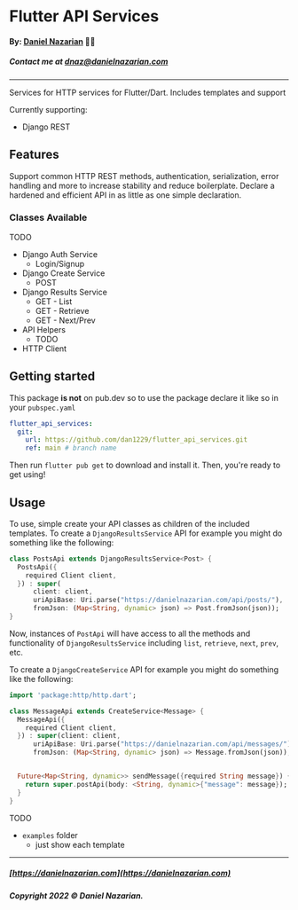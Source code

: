 # Flutter API Services

#### By: [Daniel Nazarian](https://danielnazarian) 🐧👹

##### Contact me at <dnaz@danielnazarian.com>

-------------------------------------------------------

Services for HTTP services for Flutter/Dart. Includes templates and support

Currently supporting:

- Django REST

## Features

Support common HTTP REST methods, authentication, serialization, error handling and more to increase
stability and reduce boilerplate. Declare a hardened and efficient API in as little as one simple
declaration.

### Classes Available
TODO
- Django Auth Service
  - Login/Signup
- Django Create Service
  - POST
- Django Results Service
  - GET - List
  - GET - Retrieve
  - GET - Next/Prev
- API Helpers
  - TODO
- HTTP Client

## Getting started

This package **is not** on pub.dev so to use the package declare it like so in your `pubspec.yaml`

```yaml
flutter_api_services:
  git:
    url: https://github.com/dan1229/flutter_api_services.git
    ref: main # branch name
```

Then run `flutter pub get` to download and install it. Then, you're ready to get using!

## Usage

To use, simple create your API classes as children of the included templates. To create
a `DjangoResultsService` API for example you might do something like the following:

```dart
class PostsApi extends DjangoResultsService<Post> {
  PostsApi({
    required Client client,
  }) : super(
      client: client,
      uriApiBase: Uri.parse("https://danielnazarian.com/api/posts/"),
      fromJson: (Map<String, dynamic> json) => Post.fromJson(json));
}
```

Now, instances of `PostApi` will have access to all the methods and functionality of `DjangoResultsService` including `list`, `retrieve`, `next`, `prev`, etc.

To create a `DjangoCreateService` API for example you might do something like the following:

```dart
import 'package:http/http.dart';

class MessageApi extends CreateService<Message> {
  MessageApi({
    required Client client,
  }) : super(client: client,
      uriApiBase: Uri.parse("https://danielnazarian.com/api/messages/"),
      fromJson: (Map<String, dynamic> json) => Message.fromJson(json));


  Future<Map<String, dynamic>> sendMessage({required String message}) {
    return super.postApi(body: <String, dynamic>{"message": message});
  }
}
```

TODO
- `examples` folder
    - just show each template


-------------------------------------------------------

##### [https://danielnazarian.com](https://danielnazarian.com)

##### Copyright 2022 © Daniel Nazarian.
